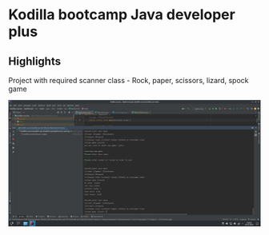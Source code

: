 <h1>Kodilla bootcamp Java developer plus</h1>
  
<h2>Highlights</h2>

Project with required scanner class - Rock, paper, scissors, lizard, spock game

<p align="center"><img src="https://raw.githubusercontent.com/konradpieczynski/konrad-pieczynski-kodilla-java/master/screenshoots/rps.jpg" width=800></p>
